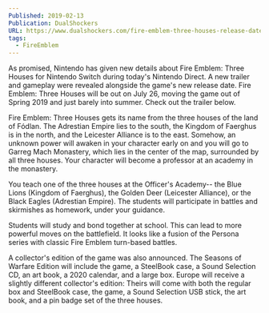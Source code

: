 ```yaml
---
Published: 2019-02-13
Publication: DualShockers
URL: https://www.dualshockers.com/fire-emblem-three-houses-release-date-switch/
tags:
  - FireEmblem
---
```

As promised, Nintendo has given new details about Fire Emblem: Three Houses for Nintendo Switch during today's Nintendo Direct. A new trailer and gameplay were revealed alongside the game's new release date. Fire Emblem: Three Houses will be out on July 26, moving the game out of Spring 2019 and just barely into summer. Check out the trailer below.

Fire Emblem: Three Houses gets its name from the three houses of the land of Fódlan. The Adrestian Empire lies to the south, the Kingdom of Faerghus is in the north, and the Leicester Alliance is to the east. Somehow, an unknown power will awaken in your character early on and you will go to Garreg Mach Monastery, which lies in the center of the map, surrounded by all three houses. Your character will become a professor at an academy in the monastery.

You teach one of the three houses at the Officer's Academy-- the Blue Lions (Kingdom of Faerghus), the Golden Deer (Leicester Alliance), or the Black Eagles (Adrestian Empire). The students will participate in battles and skirmishes as homework, under your guidance.

Students will study and bond together at school. This can lead to more powerful moves on the battlefield. It looks like a fusion of the Persona series with classic Fire Emblem turn-based battles.

A collector's edition of the game was also announced. The Seasons of Warfare Edition will include the game, a SteelBook case, a Sound Selection CD, an art book, a 2020 calendar, and a large box. Europe will receive a slightly different collector's edition: Theirs will come with both the regular box and SteelBook case, the game, a Sound Selection USB stick, the art book, and a pin badge set of the three houses.


